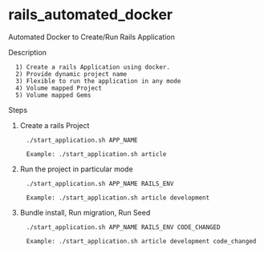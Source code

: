 # rails_automated_docker
Automated Docker to Create/Run Rails Application

Description
```
  1) Create a rails Application using docker.
  2) Provide dynamic project name
  3) Flexible to run the application in any mode 
  4) Volume mapped Project
  5) Volume mapped Gems
```
Steps

  1) Create a rails Project 
```  
     ./start_application.sh APP_NAME

     Example: ./start_application.sh article
```
  2) Run the project in particular mode
```
     ./start_application.sh APP_NAME RAILS_ENV

     Example: ./start_application.sh article development
```
  3) Bundle install, Run migration, Run Seed
```
     ./start_application.sh APP_NAME RAILS_ENV CODE_CHANGED

     Example: ./start_application.sh article development code_changed
```
